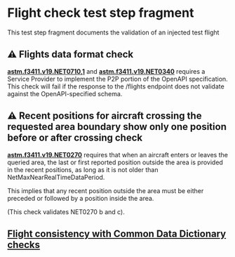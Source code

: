 # Flight check test step fragment

This test step fragment documents the validation of an injected test flight

## ⚠️ Flights data format check

**[astm.f3411.v19.NET0710,1](../../../../../requirements/astm/f3411/v19.md)** and **[astm.f3411.v19.NET0340](../../../../../requirements/astm/f3411/v19.md)** requires a Service Provider to implement the P2P portion of the OpenAPI specification. This check will fail if the response to the /flights endpoint does not validate against the OpenAPI-specified schema.


## ⚠️ Recent positions for aircraft crossing the requested area boundary show only one position before or after crossing check

**[astm.f3411.v19.NET0270](../../../../../requirements/astm/f3411/v19.md)** requires that when an aircraft enters or leaves the queried area, the last or first reported position outside the area is provided in the recent positions, as long as it is not older than NetMaxNearRealTimeDataPeriod.

This implies that any recent position outside the area must be either preceded or followed by a position inside the area.

(This check validates NET0270 b and c).

## [Flight consistency with Common Data Dictionary checks](../common_dictionary_evaluator_sp_flight.md)

